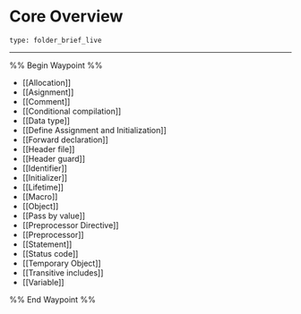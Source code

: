 # Core Overview
 
```ccard
type: folder_brief_live
```
 
---

%% Begin Waypoint %%
- [[Allocation]]
- [[Asignment]]
- [[Comment]]
- [[Conditional compilation]]
- [[Data type]]
- [[Define Assignment and Initialization]]
- [[Forward declaration]]
- [[Header file]]
- [[Header guard]]
- [[Identifier]]
- [[Initializer]]
- [[Lifetime]]
- [[Macro]]
- [[Object]]
- [[Pass by value]]
- [[Preprocessor Directive]]
- [[Preprocessor]]
- [[Statement]]
- [[Status code]]
- [[Temporary Object]]
- [[Transitive includes]]
- [[Variable]]

%% End Waypoint %%